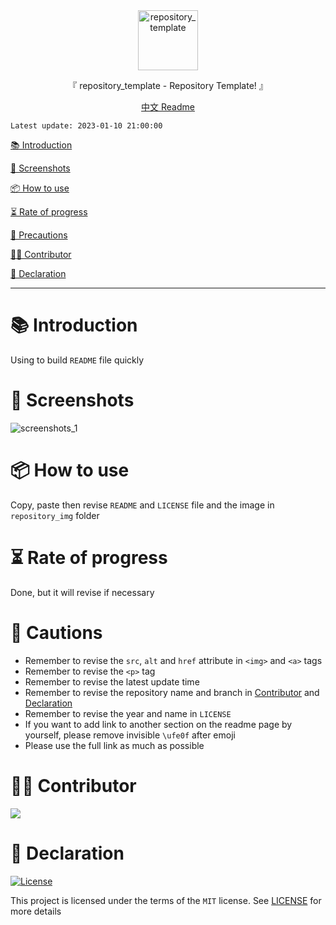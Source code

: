 <div align="center">
  <img width="96" alt="repository_template" src="https://raw.githubusercontent.com/Cierra-Runis/repository_template/master/repository_img/icon.svg">
  <p>『 repository_template - Repository Template! 』</p>
  <a href="https://github.com/Cierra-Runis/repository_template/blob/master/README_zh.md">中文 Readme</a>
</div>

`Latest update: 2023-01-10 21:00:00`

[📚 Introduction](#-Introduction)

[📸 Screenshots](#-Screenshots)

[📦 How to use](#-How-to-use)

[⏳ Rate of progress](#-Rate-of-progress)

[📌 Precautions](#-Precautions)

[🧑‍💻 Contributor](#-Contributor)

[🔦 Declaration](#-Declaration)

---

# 📚 Introduction

Using to build `README` file quickly

# 📸 Screenshots

![screenshots_1](https://raw.githubusercontent.com/Cierra-Runis/repository_template/master/repository_img/screenshots_1.png)

# 📦 How to use

Copy, paste then revise `README` and `LICENSE` file and the image in `repository_img` folder

# ⏳ Rate of progress

Done, but it will revise if necessary

# 📌 Cautions

- Remember to revise the `src`, `alt` and `href` attribute in `<img>` and `<a>` tags
- Remember to revise the `<p>` tag
- Remember to revise the latest update time
- Remember to revise the repository name and branch in [Contributor](#-Contributor) and [Declaration](#-Declaration)
- Remember to revise the year and name in `LICENSE`
- If you want to add link to another section on the readme page by yourself, please remove invisible `\ufe0f` after emoji
- Please use the full link as much as possible

# 🧑‍💻 Contributor

<a href="https://github.com/Cierra-Runis/repository_template/graphs/contributors">
  <img src="https://contrib.rocks/image?repo=Cierra-Runis/repository_template" />
</a>

# 🔦 Declaration

[![License](https://img.shields.io/github/license/Cierra-Runis/repository_template)](https://github.com/Cierra-Runis/repository_template/blob/master/LICENSE)

This project is licensed under the terms of the `MIT` license. See [LICENSE](https://github.com/Cierra-Runis/repository_template/blob/master/LICENSE) for more details
